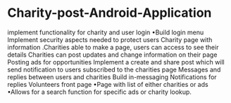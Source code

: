 # Charity-post-Android-Application
implement functionality for charity and user login •Build login menu  Implement security aspects needed to protect users  Charity page with information .Charities able to make a page, users can access to see their details  Charities can post updates and change information on their page  Posting ads for opportunities Implement a create and share post which will send notification to users subscribed to the charities page   Messages and replies between users and charities Build in-messaging Notifications for replies Volunteers front page  •Page with list of either charities or ads •Allows for a search function for specific ads or charity lookup.
